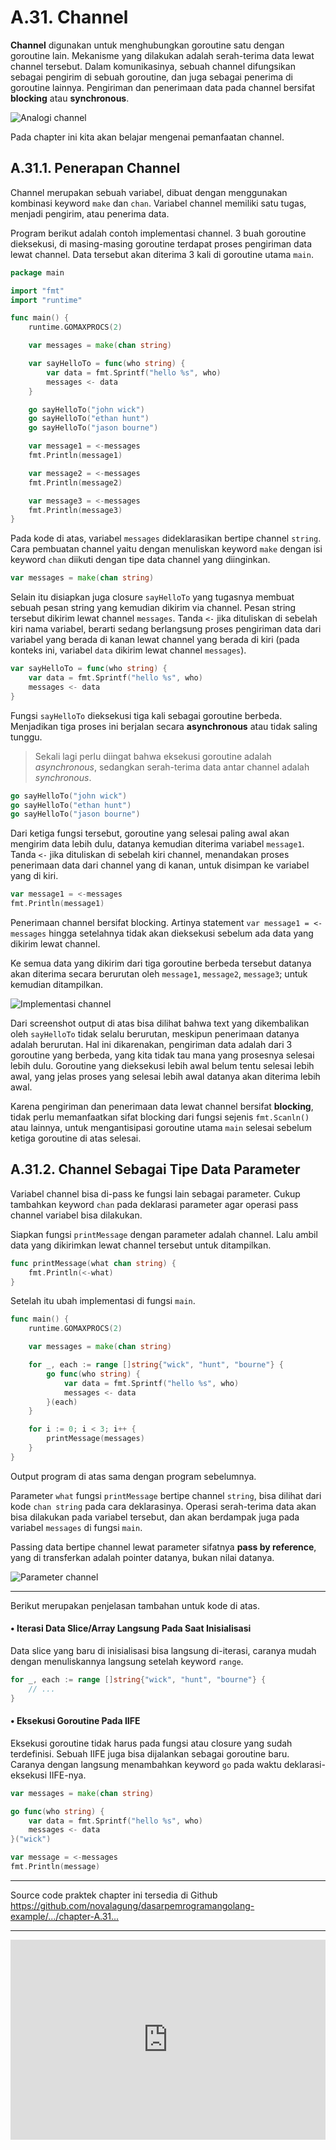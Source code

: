 # A.31. Channel

**Channel** digunakan untuk menghubungkan goroutine satu dengan goroutine lain. Mekanisme yang dilakukan adalah serah-terima data lewat channel tersebut. Dalam komunikasinya, sebuah channel difungsikan sebagai pengirim di sebuah goroutine, dan juga sebagai penerima di goroutine lainnya. Pengiriman dan penerimaan data pada channel bersifat **blocking** atau **synchronous**.

![Analogi channel](images/A_channel_1_analogy.png)

Pada chapter ini kita akan belajar mengenai pemanfaatan channel.

## A.31.1. Penerapan Channel

Channel merupakan sebuah variabel, dibuat dengan menggunakan kombinasi keyword `make` dan `chan`. Variabel channel memiliki satu tugas, menjadi pengirim, atau penerima data.

Program berikut adalah contoh implementasi channel. 3 buah goroutine dieksekusi, di masing-masing goroutine terdapat proses pengiriman data lewat channel. Data tersebut akan diterima 3 kali di goroutine utama `main`.

```go
package main

import "fmt"
import "runtime"

func main() {
    runtime.GOMAXPROCS(2)

    var messages = make(chan string)

    var sayHelloTo = func(who string) {
        var data = fmt.Sprintf("hello %s", who)
        messages <- data
    }

    go sayHelloTo("john wick")
    go sayHelloTo("ethan hunt")
    go sayHelloTo("jason bourne")

    var message1 = <-messages
    fmt.Println(message1)

    var message2 = <-messages
    fmt.Println(message2)

    var message3 = <-messages
    fmt.Println(message3)
}
```

Pada kode di atas, variabel `messages` dideklarasikan bertipe channel `string`. Cara pembuatan channel yaitu dengan menuliskan keyword `make` dengan isi keyword `chan` diikuti dengan tipe data channel yang diinginkan.

```go
var messages = make(chan string)
```

Selain itu disiapkan juga closure `sayHelloTo` yang tugasnya membuat sebuah pesan string yang kemudian dikirim via channel. Pesan string tersebut dikirim lewat channel `messages`. Tanda `<-` jika dituliskan di sebelah kiri nama variabel, berarti sedang berlangsung proses pengiriman data dari variabel yang berada di kanan lewat channel yang berada di kiri (pada konteks ini, variabel `data` dikirim lewat channel `messages`).

```go
var sayHelloTo = func(who string) {
    var data = fmt.Sprintf("hello %s", who)
    messages <- data
}
```

Fungsi `sayHelloTo` dieksekusi tiga kali sebagai goroutine berbeda. Menjadikan tiga proses ini berjalan secara **asynchronous** atau tidak saling tunggu.

> Sekali lagi perlu diingat bahwa eksekusi goroutine adalah *asynchronous*, sedangkan serah-terima data antar channel adalah *synchronous*.

```go
go sayHelloTo("john wick")
go sayHelloTo("ethan hunt")
go sayHelloTo("jason bourne")
```

Dari ketiga fungsi tersebut, goroutine yang selesai paling awal akan mengirim data lebih dulu, datanya kemudian diterima variabel `message1`. Tanda `<-` jika dituliskan di sebelah kiri channel, menandakan proses penerimaan data dari channel yang di kanan, untuk disimpan ke variabel yang di kiri.

```go
var message1 = <-messages
fmt.Println(message1)
```

Penerimaan channel bersifat blocking. Artinya statement `var message1 = <-messages` hingga setelahnya tidak akan dieksekusi sebelum ada data yang dikirim lewat channel.

Ke semua data yang dikirim dari tiga goroutine berbeda tersebut datanya akan diterima secara berurutan oleh `message1`, `message2`, `message3`; untuk kemudian ditampilkan.

![Implementasi channel](images/A_channel_2_channel.png)

Dari screenshot output di atas bisa dilihat bahwa text yang dikembalikan oleh `sayHelloTo` tidak selalu berurutan, meskipun penerimaan datanya adalah berurutan. Hal ini dikarenakan, pengiriman data adalah dari 3 goroutine yang berbeda, yang kita tidak tau mana yang prosesnya selesai lebih dulu. Goroutine yang dieksekusi lebih awal belum tentu selesai lebih awal, yang jelas proses yang selesai lebih awal datanya akan diterima lebih awal.

Karena pengiriman dan penerimaan data lewat channel bersifat **blocking**, tidak perlu memanfaatkan sifat blocking dari fungsi sejenis `fmt.Scanln()` atau lainnya, untuk mengantisipasi goroutine utama `main` selesai sebelum ketiga goroutine di atas selesai.

## A.31.2. Channel Sebagai Tipe Data Parameter

Variabel channel bisa di-pass ke fungsi lain sebagai parameter. Cukup tambahkan keyword `chan` pada deklarasi parameter agar operasi pass channel variabel bisa dilakukan.

Siapkan fungsi `printMessage` dengan parameter adalah channel. Lalu ambil data yang dikirimkan lewat channel tersebut untuk ditampilkan.

```go
func printMessage(what chan string) {
    fmt.Println(<-what)
}
```

Setelah itu ubah implementasi di fungsi `main`.

```go
func main() {
    runtime.GOMAXPROCS(2)

    var messages = make(chan string)

    for _, each := range []string{"wick", "hunt", "bourne"} {
        go func(who string) {
            var data = fmt.Sprintf("hello %s", who)
            messages <- data
        }(each)
    }

    for i := 0; i < 3; i++ {
        printMessage(messages)
    }
}
```

Output program di atas sama dengan program sebelumnya.

Parameter `what` fungsi `printMessage` bertipe channel `string`, bisa dilihat dari kode `chan string` pada cara deklarasinya. Operasi serah-terima data akan bisa dilakukan pada variabel tersebut, dan akan berdampak juga pada variabel `messages` di fungsi `main`.

Passing data bertipe channel lewat parameter sifatnya **pass by reference**, yang di transferkan adalah pointer datanya, bukan nilai datanya.

![Parameter channel](images/A_channel_3_channel_param.png)

---

Berikut merupakan penjelasan tambahan untuk kode di atas.

#### • Iterasi Data Slice/Array Langsung Pada Saat Inisialisasi

Data slice yang baru di inisialisasi bisa langsung di-iterasi, caranya mudah dengan menuliskannya langsung setelah keyword `range`.

```go
for _, each := range []string{"wick", "hunt", "bourne"} {
    // ...
}
```

#### • Eksekusi Goroutine Pada IIFE

Eksekusi goroutine tidak harus pada fungsi atau closure yang sudah terdefinisi. Sebuah IIFE juga bisa dijalankan sebagai goroutine baru. Caranya dengan langsung menambahkan keyword `go` pada waktu deklarasi-eksekusi IIFE-nya.

```go
var messages = make(chan string)

go func(who string) {
    var data = fmt.Sprintf("hello %s", who)
    messages <- data
}("wick")

var message = <-messages
fmt.Println(message)
```

---

<div class="source-code-link">
    <div class="source-code-link-message">Source code praktek chapter ini tersedia di Github</div>
    <a href="https://github.com/novalagung/dasarpemrogramangolang-example/tree/master/chapter-A.31-channel">https://github.com/novalagung/dasarpemrogramangolang-example/.../chapter-A.31...</a>
</div>

---

<iframe src="https://novalagung.substack.com/embed" width="100%" height="320" class="substack-embed" frameborder="0" scrolling="no"></iframe>
